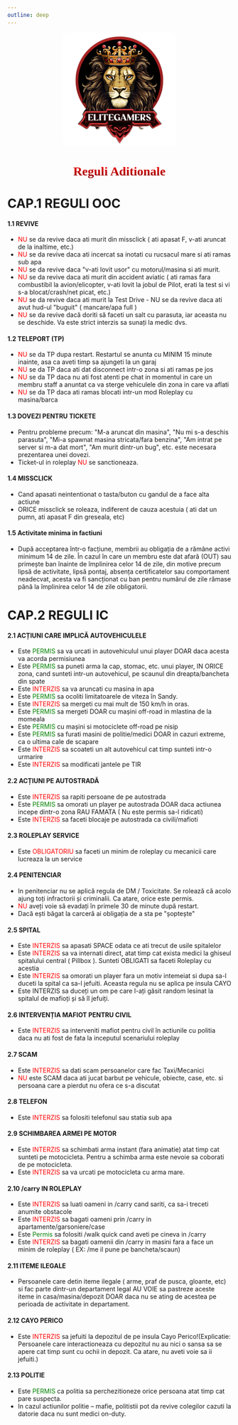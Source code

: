 ```yaml
---
outline: deep
---
```


<img src="../public/elitegamers.png" alt="pozaRegulament" width="256" height="256" style="display: block; margin: 0px auto; border-radius: 1%; border-radius: 5%;">

# <center><span style="font-family: Conthrax; background: -webkit-linear-gradient(red, darkred); -webkit-background-clip: text; -webkit-text-fill-color: transparent;">Reguli Aditionale</span></center>

# CAP.1 REGULI OOC
#### 1.1 REVIVE
 - <span style="color: red;">NU</span> se da revive daca ati murit din missclick ( ati apasat F, v-ati aruncat de la inaltime, etc.)
 - <span style="color: red;">NU</span> se da revive daca ati incercat sa inotati cu rucsacul mare si ati ramas sub apa
 - <span style="color: red;">NU</span> se da revive daca "v-ati lovit usor" cu motorul/masina si ati murit. 
 - <span style="color: red;">NU</span> se da revive daca ati murit din accident aviatic ( ati ramas fara combustibil la avion/elicopter, v-ati lovit la jobul de Pilot, erati la test si vi s-a blocat/crash/net picat, etc.)
 - <span style="color: red;">NU</span> se da revive daca ati murit la Test Drive - NU se da revive daca ati avut hud-ul "buguit" ( mancare/apa full )
 - <span style="color: red;">NU</span> se da revive dacă doriti să faceti un salt cu parasuta, iar aceasta nu se deschide. Va este strict interzis sa sunați la medic dvs.

 #### 1.2 TELEPORT (TP)
 - <span style="color: red;">NU</span> se da TP dupa restart. Restartul se anunta cu MINIM 15 minute inainte, asa ca aveti timp sa ajungeti la un garaj
 - <span style="color: red;">NU</span> se da TP daca ati dat disconnect intr-o zona si ati ramas pe jos
 - <span style="color: red;">NU</span> se da TP daca nu ati fost atenti pe chat in momentul in care un membru staff a anuntat ca va sterge vehiculele din zona in care va aflati
 - <span style="color: red;">NU</span> se da TP daca ati ramas blocati intr-un mod Roleplay cu masina/barca
 #### 1.3 DOVEZI PENTRU TICKETE
 - Pentru probleme precum: "M-a aruncat din masina", "Nu mi s-a deschis parasuta", "Mi-a spawnat masina stricata/fara benzina", "Am intrat pe server si m-a dat mort", "Am murit dintr-un bug", etc. este necesara prezentarea unei dovezi.
 - Ticket-ul in roleplay <span style="color: red;">NU</span> se sanctioneaza.
 #### 1.4 MISSCLICK
- Cand apasati neintentionat o tasta/buton cu gandul de a face alta actiune
- ORICE missclick se roleaza, indiferent de cauza acestuia ( ati dat un pumn, ati apasat F din greseala, etc)
 #### 1.5 Activitate minima in factiuni
- După acceptarea într-o facțiune, membrii au obligația de a rămâne activi minimum 14 de zile.
În cazul în care un membru este dat afară (OUT) sau primește ban înainte de împlinirea celor 14 de zile, din motive precum lipsă de activitate, lipsă pontaj, absența certificatelor sau comportament neadecvat, acesta va fi sancționat cu ban pentru numărul de zile rămase până la împlinirea celor 14 de zile obligatorii.

# CAP.2 REGULI IC

#### 2.1 ACȚIUNI CARE IMPLICĂ AUTOVEHICULELE 
- Este <span style="color: green;">PERMIS</span> sa va urcati in autovehiculul unui player DOAR daca acesta va acorda permisiunea
- Este <span style="color: green;">PERMIS</span> sa puneti arma la cap, stomac, etc. unui player, IN ORICE zona, cand sunteti intr-un autovehicul, pe scaunul din dreapta/bancheta din spate
- Este <span style="color: red;">INTERZIS</span> sa va aruncati cu masina in apa
- Este <span style="color: green;">PERMIS</span> sa ocoliti limitatoarele de viteza în Sandy.
- Este <span style="color: red;">INTERZIS</span> sa mergeti cu mai mult de 150 km/h in oras.
- Este <span style="color: green;">PERMIS</span> sa mergeti DOAR cu mașini off-road in mlastina de la momeala
- Este <span style="color: green;">PERMIS</span> cu mașini si motociclete off-road  pe nisip
- Este <span style="color: green;">PERMIS</span> sa furati masini de politie/medici DOAR in cazuri extreme, ca o ultima cale de scapare
- Este <span style="color: red;">INTERZIS</span> sa scoateti un alt autovehicul cat timp sunteti intr-o urmarire
- Este <span style="color: red;">INTERZIS</span> sa modificati jantele pe TIR

#### 2.2 ACȚIUNI PE AUTOSTRADĂ
- Este <span style="color: red;">INTERZIS</span> sa rapiti persoane de pe autostrada
- Este <span style="color: green;">PERMIS</span> sa omorati un player pe autostrada DOAR daca actiunea incepe dintr-o zona RAU FAMATA ( Nu este permis sa-l ridicati)
- Este <span style="color: red;">INTERZIS</span> sa faceti blocaje pe autostrada ca civili/mafioti

#### 2.3 ROLEPLAY SERVICE
- Este <span style="color: red;">OBLIGATORIU</span> sa faceti un minim de roleplay cu mecanicii care lucreaza la un service

#### 2.4 PENITENCIAR
- In penitenciar nu se aplică regula de DM / Toxicitate. Se rolează că acolo ajung toți infractorii și criminalii. Ca atare, orice este permis.
 - <span style="color: red;">NU</span> aveți voie să evadați în primele 30 de minute după restart.
- Dacă ești băgat la carceră ai obligația de a sta pe "șoptește"

#### 2.5 SPITAL
- Este <span style="color: red;">INTERZIS</span> sa apasati SPACE odata ce ati trecut de usile spitalelor
- Este <span style="color: red;">INTERZIS</span> sa va internati direct, atat timp cat exista medici la ghiseul spitalului central ( Pillbox ). Sunteti OBLIGATI sa faceti Roleplay cu acestia
- Este <span style="color: red;">INTERZIS</span> sa omorati un player fara un motiv intemeiat si dupa sa-l duceti la spital ca sa-l jefuiti. Aceasta regula nu se aplica pe insula CAYO
- Este INTERZIS sa duceți un om pe care l-ați găsit random lesinat la spitalul de mafioți și să îl jefuiți.

#### 2.6 INTERVENȚIA MAFIOT PENTRU CIVIL
- Este <span style="color: red;">INTERZIS</span> sa interveniti mafiot pentru civil în actiunile cu politia daca nu ati fost de fata la inceputul scenariului roleplay

#### 2.7 SCAM
- Este <span style="color: red;">INTERZIS</span> sa dati scam persoanelor care fac Taxi/Mecanici
 - <span style="color: red;">NU</span> este SCAM daca ati jucat barbut pe vehicule, obiecte, case, etc. si persoana care a pierdut nu ofera ce s-a discutat

<!-- #### 2.8 LIPSA BULETIN
- Atunci cand rolati ca nu aveti buletinul la dumneavoastra, trebuie sa aveti OBLIGATORIU o dovada cu /me si /hudstats. -->

#### 2.8 TELEFON
- Este <span style="color: red;">INTERZIS</span> sa folositi telefonul sau statia sub apa

#### 2.9 SCHIMBAREA ARMEI PE MOTOR

- Este <span style="color: red;">INTERZIS</span> sa schimbati arma instant (fara animatie) atat timp cat sunteti pe motocicleta. Pentru a schimba arma este nevoie sa coborati de pe motocicleta.
- Este <span style="color: red;">INTERZIS</span> sa va urcati pe motocicleta cu arma mare.

#### 2.10 /carry IN ROLEPLAY
- Este <span style="color: red;">INTERZIS</span> sa luati oameni in /carry cand sariti, ca sa-i treceti anumite obstacole
- Este <span style="color: red;">INTERZIS</span> sa bagati oameni prin /carry in apartamente/garsoniere/case
- Este <span style="color: green;">Permis</span> sa folositi /walk quick cand aveti pe cineva in /carry
- Este <span style="color: red;">INTERZIS</span> sa bagati oamenii din /carry in masini fara a face un minim de roleplay ( EX: /me il pune pe bancheta/scaun)

#### 2.11 ITEME ILEGALE
- Persoanele care detin iteme ilegale ( arme, praf de pusca, gloante, etc) si fac parte dintr-un departament legal AU VOIE sa pastreze aceste iteme in casa/masina/depozit DOAR daca nu se ating de acestea pe perioada de activitate in departament.

#### 2.12 CAYO PERICO
- Este <span style="color: red;">INTERZIS</span> sa jefuiti la depozitul de pe insula Cayo Perico!(Explicatie: Persoanele care interactioneaza cu depozitul nu au nici o sansa sa se apere cat timp sunt cu ochii in depozit. Ca atare, nu aveti voie sa ii jefuiti.)

#### 2.13 POLITIE
- Este <span style="color: green;">PERMIS</span> ca politia sa perchezitioneze orice persoana atat timp cat pare suspecta.
- In cazul actiunilor politie – mafie, politistii pot da revive colegilor cazuti la datorie daca nu sunt medici on-duty. 
